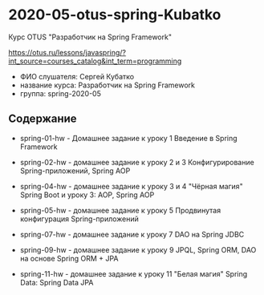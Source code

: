 # 2020-05-otus-spring-Kubatko
Курс OTUS "Разработчик на Spring Framework"

https://otus.ru/lessons/javaspring/?int_source=courses_catalog&int_term=programming

* ФИО слушателя: Сергей Кубатко
* название курса: Разработчик на Spring Framework
* группа: spring-2020-05

## Содержание
* spring-01-hw - Домашнее задание к уроку 1 
Введение в Spring Framework

* spring-02-hw - домашнее задание к уроку 2 и 3
Конфигурирование Spring-приложений, Spring AOP

* spring-04-hw - домашнее задание к уроку 3 и 4
"Чёрная магия" Spring Boot и уроку 3: AOP, Spring AOP

* spring-05-hw - домашнее задание к уроку 5
Продвинутая конфигурация Spring-приложений

* spring-07-hw - домашнее задание к уроку 7
DAO на Spring JDBC

* spring-09-hw - домашнее задание к уроку 9
JPQL, Spring ORM, DAO на основе Spring ORM + JPA

* spring-11-hw - домашнее задание к уроку 11
"Белая магия" Spring Data: Spring Data JPA

